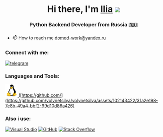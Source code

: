 <h1 align="center">Hi there, I'm <a href="https://github.com/volynetsilya" target="_blank">Ilia</a> 
<img src="https://github.com/blackcater/blackcater/raw/main/images/Hi.gif" height="32"/></h1>
<h3 align="center">Python Backend Developer from Russia 🇷🇺</h3>

###
- 📫 How to reach me domod-work@yandex.ru

### Connect with me:
[<img src='https://cdn.jsdelivr.net/npm/simple-icons@3.0.1/icons/telegram.svg' alt='telegram' height='20'>](@volilya)  

### Languages and Tools:
<a href="https://www.linux.org/" rel="nofollow"> <img src="https://raw.githubusercontent.com/devicons/devicon/master/icons/linux/linux-original.svg" alt="linux" width="40" height="40" style="max-width: 100%;"> </a>
![https://github.com/](https://github.com/volynetsilya/volynetsilya/assets/102143422/31a2e198-7c8b-49a4-bbf2-99d10d86a426)

### Also i use:
<a target="_blank" rel="noopener noreferrer nofollow" href="https://camo.githubusercontent.com/a448c44bf7b44849879627e71843f17274bb7273be36f8dd5936e238d0ed427f/68747470733a2f2f696d672e736869656c64732e696f2f62616467652f56697375616c25323053747564696f2d3543324439312e7376673f7374796c653d706c6173746963266c6f676f3d76697375616c2d73747564696f266c6f676f436f6c6f723d7768697465"><img src="https://camo.githubusercontent.com/a448c44bf7b44849879627e71843f17274bb7273be36f8dd5936e238d0ed427f/68747470733a2f2f696d672e736869656c64732e696f2f62616467652f56697375616c25323053747564696f2d3543324439312e7376673f7374796c653d706c6173746963266c6f676f3d76697375616c2d73747564696f266c6f676f436f6c6f723d7768697465" alt="Visual Studio" data-canonical-src="https://img.shields.io/badge/Visual%20Studio-5C2D91.svg?style=plastic&amp;logo=visual-studio&amp;logoColor=white" style="max-width: 100%;"></a>
<a target="_blank" rel="noopener noreferrer nofollow" href="https://camo.githubusercontent.com/f9176bf31724625dd6556de667306fee67b549c2f1dcaa370ca6e0d41767444d/68747470733a2f2f696d672e736869656c64732e696f2f62616467652f6769746875622d2532333132313031312e7376673f7374796c653d706c6173746963266c6f676f3d676974687562266c6f676f436f6c6f723d7768697465"><img src="https://camo.githubusercontent.com/f9176bf31724625dd6556de667306fee67b549c2f1dcaa370ca6e0d41767444d/68747470733a2f2f696d672e736869656c64732e696f2f62616467652f6769746875622d2532333132313031312e7376673f7374796c653d706c6173746963266c6f676f3d676974687562266c6f676f436f6c6f723d7768697465" alt="GitHub" data-canonical-src="https://img.shields.io/badge/github-%23121011.svg?style=plastic&amp;logo=github&amp;logoColor=white" style="max-width: 100%;"></a>
<a target="_blank" rel="noopener noreferrer nofollow" href="https://camo.githubusercontent.com/e2145763fa94522456701add461023b8136776901d81e70e462895f199712f02/68747470733a2f2f696d672e736869656c64732e696f2f62616467652f2d537461636b6f766572666c6f772d4645374131363f7374796c653d706c6173746963266c6f676f3d737461636b2d6f766572666c6f77266c6f676f436f6c6f723d7768697465"><img src="https://camo.githubusercontent.com/e2145763fa94522456701add461023b8136776901d81e70e462895f199712f02/68747470733a2f2f696d672e736869656c64732e696f2f62616467652f2d537461636b6f766572666c6f772d4645374131363f7374796c653d706c6173746963266c6f676f3d737461636b2d6f766572666c6f77266c6f676f436f6c6f723d7768697465" alt="Stack Overflow" data-canonical-src="https://img.shields.io/badge/-Stackoverflow-FE7A16?style=plastic&amp;logo=stack-overflow&amp;logoColor=white" style="max-width: 100%;"></a>
